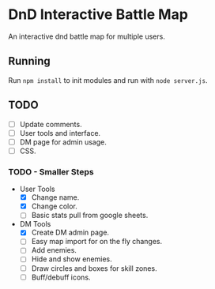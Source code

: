 # DnD Interactive Battle Map
An interactive dnd battle map for multiple users.

## Running
Run `npm install` to init modules and run with `node server.js`.

## TODO
 - [ ] Update comments.
 - [ ] User tools and interface.
 - [ ] DM page for admin usage.
 - [ ] CSS.

### TODO - Smaller Steps
 - User Tools
   - [x] Change name.
   - [x] Change color.
   - [ ] Basic stats pull from google sheets.
 - DM Tools
   - [x] Create DM admin page.
   - [ ] Easy map import for on the fly changes.
   - [ ] Add enemies.
   - [ ] Hide and show enemies.
   - [ ] Draw circles and boxes for skill zones.
   - [ ] Buff/debuff icons.
